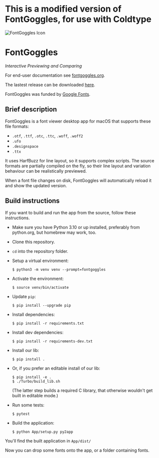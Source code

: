 # This is a modified version of FontGoggles, for use with Coldtype

![FontGoggles Icon](docs/images/icon.png)

# FontGoggles

_Interactive Previewing and Comparing_

For end-user documentation see [fontgoggles.org](https://fontgoggles.org/).

The lastest release can be downloaded [here](https://github.com/justvanrossum/fontgoggles/releases/latest).

FontGoggles was funded by [Google Fonts](https://fonts.google.com/).

## Brief description

FontGoggles is a font viewer desktop app for macOS that supports these file formats:

- `.otf`, `.ttf`, `.otc`, `.ttc`, `.woff`, `.woff2`
- `.ufo`
- `.designspace`
- `.ttx`

It uses HarfBuzz for line layout, so it supports complex scripts. The source formats are partially compiled on the fly, so their line layout and variation behaviour can be realistically previewed.

When a font file changes on disk, FontGoggles will automatically reload it and show the updated version.

## Build instructions

If you want to build and run the app from the source, follow these instructions.

- Make sure you have Python 3.10 or up installed, preferably from python.org, but homebrew may work, too.

- Clone this repository.

- `cd` into the repository folder.

- Setup a virtual environment:

	`$ python3 -m venv venv --prompt=fontgoggles`

- Activate the environment:

	`$ source venv/bin/activate`

- Update `pip`:

	`$ pip install --upgrade pip`

- Install dependencies:

	`$ pip install -r requirements.txt`

- Install dev dependencies:

	`$ pip install -r requirements-dev.txt`

- Install our lib:

	`$ pip install .`

- Or, if you prefer an editable install of our lib:

	```
	$ pip install -e .
	$ ./Turbo/build_lib.sh
	```

    (The latter step builds a required C library, that otherwise wouldn't get built in editable mode.)

- Run some tests:

	`$ pytest`

- Build the application:

	`$ python App/setup.py py2app`

You'll find the built application in `App/dist/`

Now you can drop some fonts onto the app, or a folder containing fonts.
